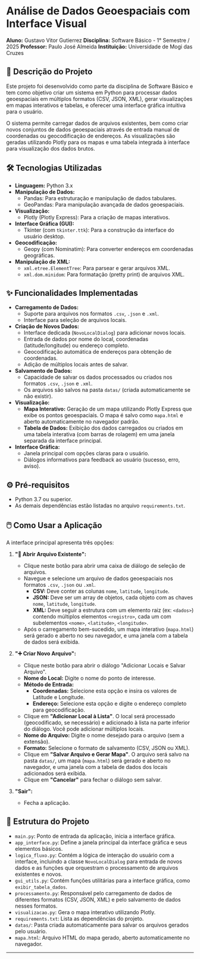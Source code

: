 # Análise de Dados Geoespaciais com Interface Visual

**Aluno:** Gustavo Vitor Gutierrez
**Disciplina:** Software Básico - 1° Semestre / 2025
**Professor:** Paulo José Almeida
**Instituição:** Universidade de Mogi das Cruzes

## 📝 Descrição do Projeto

Este projeto foi desenvolvido como parte da disciplina de Software Básico e tem como objetivo criar um sistema em Python para processar dados geoespaciais em múltiplos formatos (CSV, JSON, XML), gerar visualizações em mapas interativos e tabelas, e oferecer uma interface gráfica intuitiva para o usuário.

O sistema permite carregar dados de arquivos existentes, bem como criar novos conjuntos de dados geoespaciais através de entrada manual de coordenadas ou geocodificação de endereços. As visualizações são geradas utilizando Plotly para os mapas e uma tabela integrada à interface para visualização dos dados brutos.

## 🛠️ Tecnologias Utilizadas

* **Linguagem:** Python 3.x
* **Manipulação de Dados:**
    * Pandas: Para estruturação e manipulação de dados tabulares.
    * GeoPandas: Para manipulação avançada de dados geoespaciais.
* **Visualização:**
    * Plotly (Plotly Express): Para a criação de mapas interativos.
* **Interface Gráfica (GUI):**
    * Tkinter (com `tkinter.ttk`): Para a construção da interface do usuário desktop.
* **Geocodificação:**
    * Geopy (com Nominatim): Para converter endereços em coordenadas geográficas.
* **Manipulação de XML:**
    * `xml.etree.ElementTree`: Para parsear e gerar arquivos XML.
    * `xml.dom.minidom`: Para formatação (pretty print) de arquivos XML.

## ✨ Funcionalidades Implementadas

* **Carregamento de Dados:**
    * Suporte para arquivos nos formatos `.csv`, `.json` e `.xml`.
    * Interface para seleção de arquivos locais.
* **Criação de Novos Dados:**
    * Interface dedicada (`NovoLocalDialog`) para adicionar novos locais.
    * Entrada de dados por nome do local, coordenadas (latitude/longitude) ou endereço completo.
    * Geocodificação automática de endereços para obtenção de coordenadas.
    * Adição de múltiplos locais antes de salvar.
* **Salvamento de Dados:**
    * Capacidade de salvar os dados processados ou criados nos formatos `.csv`, `.json` e `.xml`.
    * Os arquivos são salvos na pasta `datas/` (criada automaticamente se não existir).
* **Visualização:**
    * **Mapa Interativo:** Geração de um mapa utilizando Plotly Express que exibe os pontos geoespaciais. O mapa é salvo como `mapa.html` e aberto automaticamente no navegador padrão.
    * **Tabela de Dados:** Exibição dos dados carregados ou criados em uma tabela interativa (com barras de rolagem) em uma janela separada da interface principal.
* **Interface Gráfica:**
    * Janela principal com opções claras para o usuário.
    * Diálogos informativos para feedback ao usuário (sucesso, erro, aviso).

## ⚙️ Pré-requisitos

* Python 3.7 ou superior.
* As demais dependências estão listadas no arquivo `requirements.txt`.

## 🖱️ Como Usar a Aplicação

A interface principal apresenta três opções:

1.  **"📂 Abrir Arquivo Existente":**
    * Clique neste botão para abrir uma caixa de diálogo de seleção de arquivos.
    * Navegue e selecione um arquivo de dados geoespaciais nos formatos `.csv`, `.json` ou `.xml`.
        * **CSV:** Deve conter as colunas `nome`, `latitude`, `longitude`.
        * **JSON:** Deve ser um array de objetos, cada objeto com as chaves `nome`, `latitude`, `longitude`.
        * **XML:** Deve seguir a estrutura com um elemento raiz (ex: `<dados>`) contendo múltiplos elementos `<registro>`, cada um com subelementos `<nome>`, `<latitude>`, `<longitude>`.
    * Após o carregamento bem-sucedido, um mapa interativo (`mapa.html`) será gerado e aberto no seu navegador, e uma janela com a tabela de dados será exibida.

2.  **"➕ Criar Novo Arquivo":**
    * Clique neste botão para abrir o diálogo "Adicionar Locais e Salvar Arquivo".
    * **Nome do Local:** Digite o nome do ponto de interesse.
    * **Método de Entrada:**
        * **Coordenadas:** Selecione esta opção e insira os valores de Latitude e Longitude.
        * **Endereço:** Selecione esta opção e digite o endereço completo para geocodificação.
    * Clique em **"Adicionar Local à Lista"**. O local será processado (geocodificado, se necessário) e adicionado à lista na parte inferior do diálogo. Você pode adicionar múltiplos locais.
    * **Nome do Arquivo:** Digite o nome desejado para o arquivo (sem a extensão).
    * **Formato:** Selecione o formato de salvamento (CSV, JSON ou XML).
    * Clique em **"Salvar Arquivo e Gerar Mapa"**. O arquivo será salvo na pasta `datas/`, um mapa (`mapa.html`) será gerado e aberto no navegador, e uma janela com a tabela de dados dos locais adicionados será exibida.
    * Clique em **"Cancelar"** para fechar o diálogo sem salvar.

3.  **"Sair":**
    * Fecha a aplicação.

## 📂 Estrutura do Projeto

* `main.py`: Ponto de entrada da aplicação, inicia a interface gráfica.
* `app_interface.py`: Define a janela principal da interface gráfica e seus elementos básicos.
* `logica_fluxo.py`: Contém a lógica de interação do usuário com a interface, incluindo a classe `NovoLocalDialog` para entrada de novos dados e as funções que orquestram o processamento de arquivos existentes e novos.
* `gui_utils.py`: Contém funções utilitárias para a interface gráfica, como `exibir_tabela_dados`.
* `processamento.py`: Responsável pelo carregamento de dados de diferentes formatos (CSV, JSON, XML) e pelo salvamento de dados nesses formatos.
* `visualizacao.py`: Gera o mapa interativo utilizando Plotly.
* `requirements.txt`: Lista as dependências do projeto.
* `datas/`: Pasta criada automaticamente para salvar os arquivos gerados pelo usuário.
* `mapa.html`: Arquivo HTML do mapa gerado, aberto automaticamente no navegador.
---
